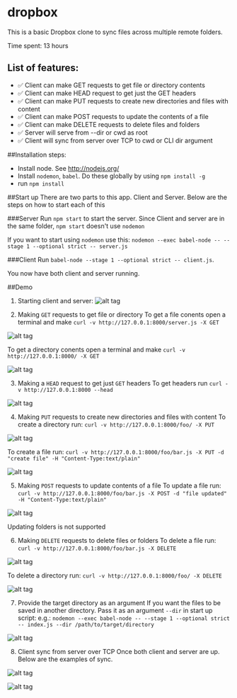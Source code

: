 # dropbox

This is a basic Dropbox clone to sync files across multiple remote folders.

Time spent: 13 hours

## List of features:
- ✅ Client can make GET requests to get file or directory contents
- ✅ Client can make HEAD request to get just the GET headers
- ✅ Client can make PUT requests to create new directories and files with content
- ✅ Client can make POST requests to update the contents of a file
- ✅ Client can make DELETE requests to delete files and folders
- ✅ Server will serve from --dir or cwd as root
- ✅ Client will sync from server over TCP to cwd or CLI dir argument

##Installation steps:
* Install node. See http://nodejs.org/
* Install `nodemon`, `babel`. Do these globally by using `npm install -g`
* run `npm install`

##Start up
There are two parts to this app. Client and Server. Below are the steps on how to start each of this

###Server
Run `npm start` to start the server. Since Client and server are in the same folder, `npm start` doesn't use `nodemon`

If you want to start using `nodemon` use this: `nodemon --exec babel-node -- --stage 1 --optional strict -- server.js`

###Client
Run `babel-node --stage 1 --optional strict -- client.js`.

You now have both client and server running.

##Demo
1. Starting client and server:
![alt tag](https://github.com/umkatakam/nodeproxy/blob/master/images/start-server-client.gif)

2. Making `GET` requests to get file or directory
To get a file conents open a terminal and make `curl -v http://127.0.0.1:8000/server.js -X GET`

![alt tag](https://github.com/umkatakam/nodeproxy/blob/master/images/get-file-contents.gif)

To get a directory conents open a terminal and make `curl -v http://127.0.0.1:8000/ -X GET`

![alt tag](https://github.com/umkatakam/nodeproxy/blob/master/images/get-dir-contents.gif)

3. Making a `HEAD` request to get just `GET` headers
To get headers run `curl -v http://127.0.0.1:8000 --head`

![alt tag](https://github.com/umkatakam/nodeproxy/blob/master/images/get-headers.gif)

4. Making `PUT` requests to create new directories and files with content
To create a directory run: `curl -v http://127.0.0.1:8000/foo/ -X PUT`

![alt tag](https://github.com/umkatakam/nodeproxy/blob/master/images/create-a-directory.gif)

To create a file run: `curl -v http://127.0.0.1:8000/foo/bar.js -X PUT -d "create file" -H "Content-Type:text/plain"`

![alt tag](https://github.com/umkatakam/nodeproxy/blob/master/images/create-a-file.gif)

5. Making `POST` requests to update contents of a file
To update a file run: `curl -v http://127.0.0.1:8000/foo/bar.js -X POST -d "file updated" -H "Content-Type:text/plain"`

![alt tag](https://github.com/umkatakam/nodeproxy/blob/master/images/update-a-file.gif)

Updating folders is not supported

6. Making `DELETE` requests to delete files or folders
To delete a file run:  `curl -v http://127.0.0.1:8000/foo/bar.js -X DELETE`

![alt tag](https://github.com/umkatakam/nodeproxy/blob/master/images/delete-a-directory.gif)

To delete a directory run: `curl -v http://127.0.0.1:8000/foo/ -X DELETE`

![alt tag](https://github.com/umkatakam/nodeproxy/blob/master/images/delete-a-file.gif)

7. Provide the target directory as an argument
If you want the files to be saved in another directory. Pass it as an argument `--dir` in start up script:
e.g.: `nodemon --exec babel-node -- --stage 1 --optional strict -- index.js --dir /path/to/target/directory`

![alt tag](https://github.com/umkatakam/nodeproxy/blob/master/images/arg-directory.gif)

8. Client sync from server over TCP
Once both client and server are up. Below are the examples of sync.

![alt tag](https://github.com/umkatakam/nodeproxy/blob/master/images/client-sync-put.gif)

![alt tag](https://github.com/umkatakam/nodeproxy/blob/master/images/client-sync-delete.gif)


